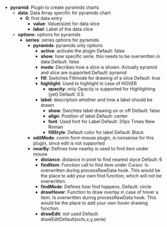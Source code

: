 * <strong>pyramid</strong>: Plugin to create pyramids charts
	* <strong>data</strong>: Data Array specific for pyramids chart		
		* <strong>0</strong>: first data entry
			* <strong>value</strong>: Value(size) for data slice
			* <strong>label</strong>: Label of the data clice
	* <strong>options</strong>: options for pyramids
		* <strong>series</strong>: series options for pyramids
			* <strong>pyramids</strong>: pyramids only options
				* <strong>active</strong>: activate the plugin
					Default: false
				* <strong>show</strong>: how specific serie. this needs to be overwritten in data
					Default: false
				* <strong>mode</strong>: Decribes how a slice is shown. Actually pyramid and slice are supported
					Default: pyramid
				* <strong>fill</strong>: Switches Fillmode for drawing of a slice
					Default: true
				* <strong>highlight</strong>: Used to highlight in case of HOVER
					* <strong>opacity</strong>: only Opacity is supported for Highlighting (yet)
						Default: 0.5
				* <strong>label</strong>: description whether and how a label should be drawn
					* <strong>show</strong>: Swichtes label drawing on or off
						Default: false
					* <strong>align</strong>: Position of label
						Default: center
					* <strong>font</strong>: Used font for Label
						Default: 20px Times New Roman
					* <strong>fillStyle</strong>: Default color for label
						Default: Black
			* <strong>editMode</strong>: comin form mouse plugin, is nonsense for this plugin, since edit is not supported
			* <strong>nearBy</strong>: Defines how nearby is used to find item under mouse
				* <strong>distance</strong>: distance in pixel to find nearest slyce
					Default: 6
				* <strong>findItem</strong>: Function call to find item under Cursor. Is overwritten during processRawData hook. This would be the place to add your own find function, which will not be overwritten.
				* <strong>findMode</strong>: Defines how find happens.
					Default: circle
				* <strong>drawHover</strong>: Function to draw overlay in case of hover a item. Is overwritten during processRawData hook. This would be the place to add your own hover drawing function.
				* <strong>drawEdit</strong>: not used
					Default:  drawEditDefault(octx,x,y,serie)
